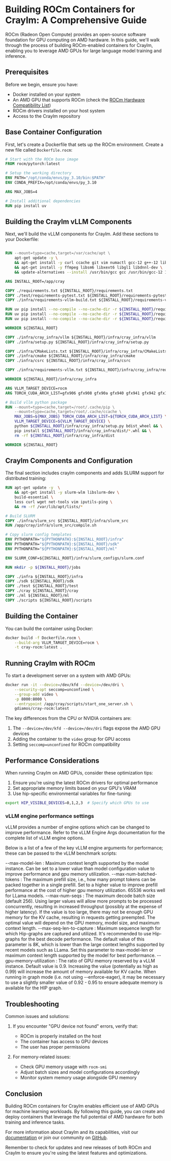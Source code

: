 # Building ROCm Containers for Craylm: A Comprehensive Guide

ROCm (Radeon Open Compute) provides an open-source software foundation for GPU computing on AMD hardware. In this guide, we'll walk through the process of building ROCm-enabled containers for Craylm, enabling you to leverage AMD GPUs for large language model training and inference.

## Prerequisites

Before we begin, ensure you have:

- Docker installed on your system
- An AMD GPU that supports ROCm (check the [ROCm Hardware Compatibility List](https://rocm.docs.amd.com/en/latest/release/gpu_os_support.html))
- ROCm drivers installed on your host system
- Access to the Craylm repository

## Base Container Configuration

First, let's create a Dockerfile that sets up the ROCm environment. Create a new file called `Dockerfile.rocm`:

```dockerfile
# Start with the ROCm base image
FROM rocm/pytorch:latest

# Setup the working directory
ENV PATH="/opt/conda/envs/py_3.10/bin:$PATH"
ENV CONDA_PREFIX=/opt/conda/envs/py_3.10

ARG MAX_JOBS=4

# Install additional dependencies
RUN pip install uv

```

## Building the Craylm vLLM Components

Next, we'll build the vLLM components for Craylm. Add these sections to your Dockerfile:

```dockerfile

RUN --mount=type=cache,target=/var/cache/apt \
    apt-get update -y \
    && apt-get install -y curl ccache git vim numactl gcc-12 g++-12 libomp-dev libnuma-dev \
    && apt-get install -y ffmpeg libsm6 libxext6 libgl1 libdnnl-dev \
    && update-alternatives --install /usr/bin/gcc gcc /usr/bin/gcc-12 10 --slave /usr/bin/g++ g++ /usr/bin/g++-12

ARG INSTALL_ROOT=/app/cray

COPY ./requirements.txt ${INSTALL_ROOT}/requirements.txt
COPY ./test/requirements-pytest.txt ${INSTALL_ROOT}/requirements-pytest.txt
COPY ./infra/requirements-vllm-build.txt ${INSTALL_ROOT}/requirements-vllm-build.txt

RUN uv pip install --no-compile --no-cache-dir -r ${INSTALL_ROOT}/requirements.txt
RUN uv pip install --no-compile --no-cache-dir -r ${INSTALL_ROOT}/requirements-vllm-build.txt
RUN uv pip install --no-compile --no-cache-dir -r ${INSTALL_ROOT}/requirements-pytest.txt

WORKDIR ${INSTALL_ROOT}

COPY ./infra/cray_infra/vllm ${INSTALL_ROOT}/infra/cray_infra/vllm
COPY ./infra/setup.py ${INSTALL_ROOT}/infra/cray_infra/setup.py

COPY ./infra/CMakeLists.txt ${INSTALL_ROOT}/infra/cray_infra/CMakeLists.txt
COPY ./infra/cmake ${INSTALL_ROOT}/infra/cray_infra/cmake
COPY ./infra/csrc ${INSTALL_ROOT}/infra/cray_infra/csrc

COPY ./infra/requirements-vllm.txt ${INSTALL_ROOT}/infra/cray_infra/requirements.txt

WORKDIR ${INSTALL_ROOT}/infra/cray_infra

ARG VLLM_TARGET_DEVICE=rocm
ARG TORCH_CUDA_ARCH_LIST=gfx906 gfx908 gfx90a gfx940 gfx941 gfx942 gfx1030 gfx1100

# Build vllm python package
RUN --mount=type=cache,target=/root/.cache/pip \
    --mount=type=cache,target=/root/.cache/ccache \
    MAX_JOBS=${MAX_JOBS} TORCH_CUDA_ARCH_LIST=${TORCH_CUDA_ARCH_LIST} \
    VLLM_TARGET_DEVICE=${VLLM_TARGET_DEVICE} \
    python ${INSTALL_ROOT}/infra/cray_infra/setup.py bdist_wheel && \
    pip install ${INSTALL_ROOT}/infra/cray_infra/dist/*.whl && \
    rm -rf ${INSTALL_ROOT}/infra/cray_infra/dist

WORKDIR ${INSTALL_ROOT}

```

## Craylm Components and Configuration

The final section includes craylm components and adds SLURM support for distributed training:

```dockerfile
RUN apt-get update -y  \
    && apt-get install -y slurm-wlm libslurm-dev \
    build-essential \
    less curl wget net-tools vim iputils-ping \
    && rm -rf /var/lib/apt/lists/*

# Build SLURM
COPY ./infra/slurm_src ${INSTALL_ROOT}/infra/slurm_src
RUN /app/cray/infra/slurm_src/compile.sh

# Copy slurm config templates
ENV PYTHONPATH="${PYTHONPATH}:${INSTALL_ROOT}/infra"
ENV PYTHONPATH="${PYTHONPATH}:${INSTALL_ROOT}/sdk"
ENV PYTHONPATH="${PYTHONPATH}:${INSTALL_ROOT}/ml"

ENV SLURM_CONF=${INSTALL_ROOT}/infra/slurm_configs/slurm.conf

RUN mkdir -p ${INSTALL_ROOT}/jobs

COPY ./infra ${INSTALL_ROOT}/infra
COPY ./sdk ${INSTALL_ROOT}/sdk
COPY ./test ${INSTALL_ROOT}/test
COPY ./cray ${INSTALL_ROOT}/cray
COPY ./ml ${INSTALL_ROOT}/ml
COPY ./scripts ${INSTALL_ROOT}/scripts
```

## Building the Container

You can build the container using Docker:

```bash
docker build -f Dockerfile.rocm \
    --build-arg VLLM_TARGET_DEVICE=rocm \
    -t cray-rocm:latest .
```

## Running Craylm with ROCm

To start a development server on a system with AMD GPUs:

```bash
docker run -it --device=/dev/kfd --device=/dev/dri \
    --security-opt seccomp=unconfined \
    --group-add video \
    -p 8000:8000 \
    --entrypoint /app/cray/scripts/start_one_server.sh \
    gdiamos/cray-rocm:latest
```

The key differences from the CPU or NVIDIA containers are:

1. The `--device=/dev/kfd --device=/dev/dri` flags expose the AMD GPU devices
2. Adding the container to the `video` group for GPU access
3. Setting `seccomp=unconfined` for ROCm compatibility

## Performance Considerations

When running Craylm on AMD GPUs, consider these optimization tips:

1. Ensure you're using the latest ROCm drivers for optimal performance
2. Set appropriate memory limits based on your GPU's VRAM
3. Use hip-specific environmental variables for fine-tuning:

```bash
export HIP_VISIBLE_DEVICES=0,1,2,3  # Specify which GPUs to use
```

### vLLM engine performance settings
vLLM provides a number of engine options which can be changed to improve performance. Refer to the vLLM Engine Args documentation for the complete list of vLLM engine options.

Below is a list of a few of the key vLLM engine arguments for performance; these can be passed to the vLLM benchmark scripts:

--max-model-len : Maximum context length supported by the model instance. Can be set to a lower value than model configuration value to improve performance and gpu memory utilization.
--max-num-batched-tokens : The maximum prefill size, i.e., how many prompt tokens can be packed together in a single prefill. Set to a higher value to improve prefill performance at the cost of higher gpu memory utilization. 65536 works well for LLama models.
--max-num-seqs : The maximum decode batch size (default 256). Using larger values will allow more prompts to be processed concurrently, resulting in increased throughput (possibly at the expense of higher latency). If the value is too large, there may not be enough GPU memory for the KV cache, resulting in requests getting preempted. The optimal value will depend on the GPU memory, model size, and maximum context length.
--max-seq-len-to-capture : Maximum sequence length for which Hip-graphs are captured and utilized. It's recommended to use Hip-graphs for the best decode performance. The default value of this parameter is 8K, which is lower than the large context lengths supported by recent models such as LLama. Set this parameter to max-model-len or maximum context length supported by the model for best performance.
--gpu-memory-utilization : The ratio of GPU memory reserved by a vLLM instance. Default value is 0.9. Increasing the value (potentially as high as 0.99) will increase the amount of memory available for KV cache. When running in graph mode (i.e. not using --enforce-eager), it may be necessary to use a slightly smaller value of 0.92 - 0.95 to ensure adequate memory is available for the HIP graph.

## Troubleshooting

Common issues and solutions:

1. If you encounter "GPU device not found" errors, verify that:
   - ROCm is properly installed on the host
   - The container has access to GPU devices
   - The user has proper permissions

2. For memory-related issues:
   - Check GPU memory usage with `rocm-smi`
   - Adjust batch sizes and model configurations accordingly
   - Monitor system memory usage alongside GPU memory

## Conclusion

Building ROCm containers for Craylm enables efficient use of AMD GPUs for machine learning workloads. By following this guide, you can create and deploy containers that leverage the full potential of AMD hardware for both training and inference tasks.

For more information about Craylm and its capabilities, visit our [documentation](https://docs.cray-lm.com) or join our community on [GitHub](https://github.com/cray-lm/cray-lm).

Remember to check for updates and new releases of both ROCm and Craylm to ensure you're using the latest features and optimizations.
